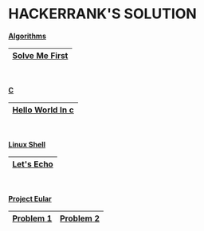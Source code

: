 # HACKERRANK'S SOLUTION

[**Algorithms**](https://github.com/DeWill404/HackerRank/Algorithms)

|[Solve Me First](https://github.com/DeWill404/HackerRank/Algorithms/Solve%20Me%20First.py)|
|-|

<br>

[**C**](https://github.com/DeWill404/HackerRank/C)

|[Hello World In c](https://github.com/DeWill404/HackerRank/Algorithms/Hello%20World%20In%20c.c)|
|-|

<br>

[**Linux Shell**](https://github.com/DeWill404/HackerRank/Linux%20Shell)

|[Let's Echo](https://github.com/DeWill404/HackerRank/Algorithms/Let's%20Echo.sh)|
|-|

<br>

[**Project Eular**](https://github.com/DeWill404/HackerRank/Project%20Eular)

|[Problem 1](https://github.com/DeWill404/HackerRank/Algorithms/Problem001.py)|[Problem 2](https://github.com/DeWill404/HackerRank/Algorithms/Problem002.py)|
|-|-|

</center>